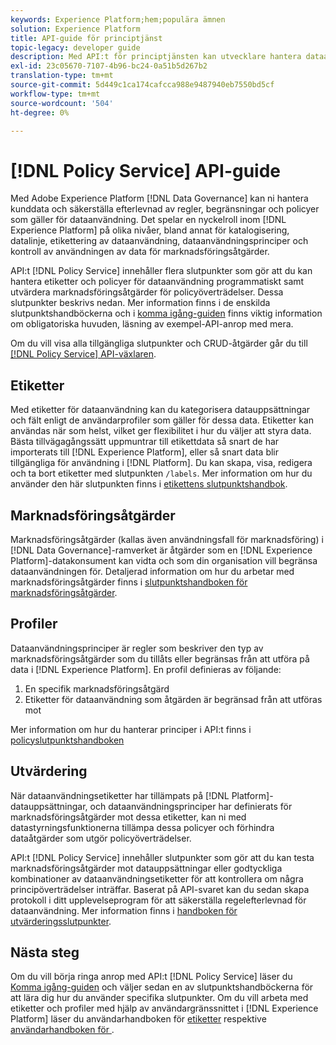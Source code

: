 ```yaml
---
keywords: Experience Platform;hem;populära ämnen
solution: Experience Platform
title: API-guide för principtjänst
topic-legacy: developer guide
description: Med API:t för principtjänsten kan utvecklare hantera dataanvändningsetiketter och principer i Experience Platform. Följ den här vägledningen när du vill lära dig hur du utför nyckelåtgärder med API:t.
exl-id: 23c05670-7107-4b96-bc24-0a51b5d267b2
translation-type: tm+mt
source-git-commit: 5d449c1ca174cafcca988e9487940eb7550bd5cf
workflow-type: tm+mt
source-wordcount: '504'
ht-degree: 0%

---
```


# [!DNL Policy Service] API-guide

Med Adobe Experience Platform [!DNL Data Governance] kan ni hantera kunddata och säkerställa efterlevnad av regler, begränsningar och policyer som gäller för dataanvändning. Det spelar en nyckelroll inom [!DNL Experience Platform] på olika nivåer, bland annat för katalogisering, datalinje, etikettering av dataanvändning, dataanvändningsprinciper och kontroll av användningen av data för marknadsföringsåtgärder.

API:t [!DNL Policy Service] innehåller flera slutpunkter som gör att du kan hantera etiketter och policyer för dataanvändning programmatiskt samt utvärdera marknadsföringsåtgärder för policyöverträdelser. Dessa slutpunkter beskrivs nedan. Mer information finns i de enskilda slutpunktshandböckerna och i [komma igång-guiden](./getting-started.md) finns viktig information om obligatoriska huvuden, läsning av exempel-API-anrop med mera.

Om du vill visa alla tillgängliga slutpunkter och CRUD-åtgärder går du till [[!DNL Policy Service] API-växlaren](https://www.adobe.io/apis/experienceplatform/home/api-reference.html#!acpdr/swagger-specs/dule-policy-service.yaml).

## Etiketter

Med etiketter för dataanvändning kan du kategorisera datauppsättningar och fält enligt de användarprofiler som gäller för dessa data. Etiketter kan användas när som helst, vilket ger flexibilitet i hur du väljer att styra data. Bästa tillvägagångssätt uppmuntrar till etikettdata så snart de har importerats till [!DNL Experience Platform], eller så snart data blir tillgängliga för användning i [!DNL Platform]. Du kan skapa, visa, redigera och ta bort etiketter med slutpunkten `/labels`. Mer information om hur du använder den här slutpunkten finns i [etikettens slutpunktshandbok](./labels.md).

## Marknadsföringsåtgärder

Marknadsföringsåtgärder (kallas även användningsfall för marknadsföring) i [!DNL Data Governance]-ramverket är åtgärder som en [!DNL Experience Platform]-datakonsument kan vidta och som din organisation vill begränsa dataanvändningen för. Detaljerad information om hur du arbetar med marknadsföringsåtgärder finns i [slutpunktshandboken för marknadsföringsåtgärder](./marketing-actions.md).

## Profiler

Dataanvändningsprinciper är regler som beskriver den typ av marknadsföringsåtgärder som du tillåts eller begränsas från att utföra på data i [!DNL Experience Platform]. En profil definieras av följande:

1. En specifik marknadsföringsåtgärd
1. Etiketter för dataanvändning som åtgärden är begränsad från att utföras mot

Mer information om hur du hanterar principer i API:t finns i [policyslutpunktshandboken](./policies.md)

## Utvärdering

När dataanvändningsetiketter har tillämpats på [!DNL Platform]-datauppsättningar, och dataanvändningsprinciper har definierats för marknadsföringsåtgärder mot dessa etiketter, kan ni med datastyrningsfunktionerna tillämpa dessa policyer och förhindra dataåtgärder som utgör policyöverträdelser.

API:t [!DNL Policy Service] innehåller slutpunkter som gör att du kan testa marknadsföringsåtgärder mot datauppsättningar eller godtyckliga kombinationer av dataanvändningsetiketter för att kontrollera om några principöverträdelser inträffar. Baserat på API-svaret kan du sedan skapa protokoll i ditt upplevelseprogram för att säkerställa regelefterlevnad för dataanvändning. Mer information finns i [handboken för utvärderingsslutpunkter](./evaluation.md).

## Nästa steg

Om du vill börja ringa anrop med API:t [!DNL Policy Service] läser du [Komma igång-guiden](./getting-started.md) och väljer sedan en av slutpunktshandböckerna för att lära dig hur du använder specifika slutpunkter. Om du vill arbeta med etiketter och profiler med hjälp av användargränssnittet i [!DNL Experience Platform] läser du användarhandboken för [etiketter](../labels/user-guide.md) respektive [användarhandboken för ](../policies/user-guide.md).
